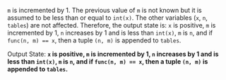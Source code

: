 `m` is incremented by 1. The previous value of `m` is not known but it is assumed to be less than or equal to `int(x)`. The other variables (`x`, `n`, `tables`) are not affected. Therefore, the output state is: `x` is positive, `m` is incremented by 1, `n` increases by 1 and is less than `int(x)`, `m` is `n`, and if `func(n, m) == x`, then a tuple `(n, m)` is appended to `tables`.

Output State: **`x` is positive, `m` is incremented by 1, `n` increases by 1 and is less than `int(x)`, `m` is `n`, and if `func(n, m) == x`, then a tuple `(n, m)` is appended to `tables`.**
